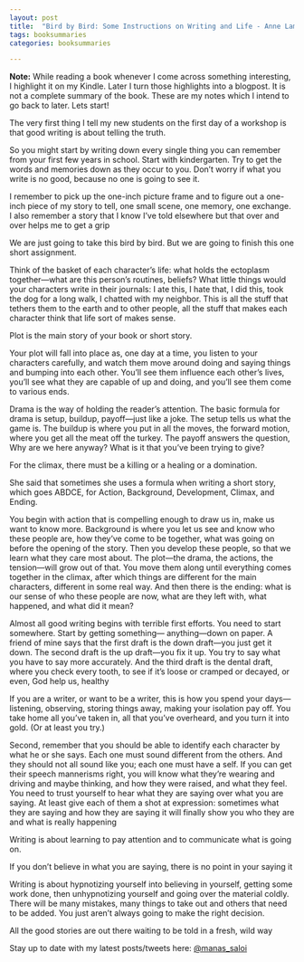 ```yaml
---
layout: post
title:  "Bird by Bird: Some Instructions on Writing and Life - Anne Lamott"
tags: booksummaries
categories: booksummaries

---
```


**Note:** While reading a book whenever I come across something interesting, I highlight it on my Kindle. Later I turn those highlights into a blogpost. It is not a complete summary of the book. These are my notes which I intend to go back to later. Lets start!

The very first thing I tell my new students on the first day of a workshop is that good writing is about telling the truth.

 So you might start by writing down every single thing you can remember from your first few years in school. Start with kindergarten. Try to get the words and memories down as they occur to you. Don’t worry if what you write is no good, because no one is going to see it.

I remember to pick up the one-inch picture frame and to figure out a one-inch piece of my story to tell, one small scene, one memory, one exchange. I also remember a story that I know I’ve told elsewhere but that over and over helps me to get a grip

We are just going to take this bird by bird. But we are going to finish this one short assignment.

Think of the basket of each character’s life: what holds the ectoplasm together—what are this person’s routines, beliefs? What little things would your characters write in their journals: I ate this, I hate that, I did this, took the dog for a long walk, I chatted with my neighbor. This is all the stuff that tethers them to the earth and to other people, all the stuff that makes each character think that life sort of makes sense.

Plot is the main story of your book or short story.

Your plot will fall into place as, one day at a time, you listen to your characters carefully, and watch them move around doing and saying things and bumping into each other. You’ll see them influence each other’s lives, you’ll see what they are capable of up and doing, and you’ll see them come to various ends.

Drama is the way of holding the reader’s attention. The basic formula for drama is setup, buildup, payoff—just like a joke. The setup tells us what the game is. The buildup is where you put in all the moves, the forward motion, where you get all the meat off the turkey. The payoff answers the question, Why are we here anyway? What is it that you’ve been trying to give?

For the climax, there must be a killing or a healing or a domination.

She said that sometimes she uses a formula when writing a short story, which goes ABDCE, for Action, Background, Development, Climax, and Ending.

You begin with action that is compelling enough to draw us in, make us want to know more. Background is where you let us see and know who these people are, how they’ve come to be together, what was going on before the opening of the story. Then you develop these people, so that we learn what they care most about. The plot—the drama, the actions, the tension—will grow out of that. You move them along until everything comes together in the climax, after which things are different for the main characters, different in some real way. And then there is the ending: what is our sense of who these people are now, what are they left with, what happened, and what did it mean?

Almost all good writing begins with terrible first efforts. You need to start somewhere. Start by getting something— anything—down on paper. A friend of mine says that the first draft is the down draft—you just get it down.
The second draft is the up draft—you fix it up. You try to say what you have to say more accurately. And the third draft is the dental draft, where you check every tooth, to see if it’s loose or cramped or decayed, or even, God help us, healthy

If you are a writer, or want to be a writer, this is how you spend your days—listening, observing, storing things away, making your isolation pay off. You take home all you’ve taken in, all that you’ve overheard, and you turn it into gold. (Or at least you try.)

Second, remember that you should be able to identify each character by what he or she says. Each one must sound different from the others. And they should not all sound like you; each one must have a self. If you can get their speech mannerisms right, you will know what they’re wearing and driving and maybe thinking, and how they were raised, and what they feel. You need to trust yourself to hear what they are saying over what you are saying. At least give each of them a shot at expression: sometimes what they are saying and how they are saying it will finally show you who they are and what is really happening

Writing is about learning to pay attention and to communicate what is going on.

If you don’t believe in what you are saying, there is no point in your saying it

Writing is about hypnotizing yourself into believing in yourself, getting some work done, then unhypnotizing yourself and going over the material coldly. There will be many mistakes, many things to take out and others that need to be added. You just aren’t always going to make the right decision.

All the good stories are out there waiting to be told in a fresh, wild way

Stay up to date with my latest posts/tweets here: [@manas_saloi](http://twitter.com/manas_saloi)
